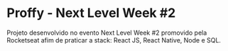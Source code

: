# Proffy - Next Level Week #2
Projeto desenvolvido no evento Next Level Week #2 promovido pela Rocketseat afim de praticar a stack: React JS, React Native, Node e SQL.
